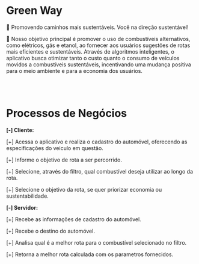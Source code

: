# Green Way
🌱 Promovendo caminhos mais sustentáveis. Você na direção sustentável! 

🚚 Nosso objetivo principal é promover o uso de combustíveis alternativos, como elétricos, gás e etanol, ao fornecer aos usuários sugestões de rotas mais eficientes e sustentáveis. Através de algoritmos inteligentes, o aplicativo busca otimizar tanto o custo quanto o consumo de veículos movidos a combustíveis sustentáveis, incentivando uma mudança positiva para o meio ambiente e para a economia dos usuários. 

<br></br>

# Processos de Negócios

<b>[-] Cliente:</b>

[+] Acessa o aplicativo e realiza o cadastro do automóvel, oferecendo as especificações do veiculo em questão.

[+] Informe o objetivo de rota a ser percorrido.

[+] Selecione, através do filtro, qual combustível deseja utilizar ao longo da rota.

[+] Selecione o objetivo da rota, se quer priorizar economia ou sustentabilidade.

<b>[-] Servidor:</b>

[+] Recebe as informações de cadastro do automóvel.

[+] Recebe o destino do automóvel.

[+] Analisa qual é a melhor rota para o combustível selecionado no filtro.

[+] Retorna a melhor rota calculada com os parametros fornecidos.
